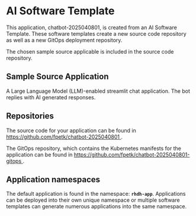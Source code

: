 # AI Software Template

This application, chatbot-2025040801, is created from an AI Software Template. These software templates create a new source code repository as well as a new GitOps deployment repository.

The chosen sample source applicable is included in the source code repository.

## Sample Source Application

A Large Language Model (LLM)-enabled streamlit chat application. The bot replies with AI generated responses.

## Repositories

The source code for your application can be found in [https://github.com/fpetk/chatbot-2025040801 ](https://github.com/fpetk/chatbot-2025040801 ).
 
The GitOps repository, which contains the Kubernetes manifests for the application can be found in 
[https://github.com/fpetk/chatbot-2025040801-gitops ](https://github.com/fpetk/chatbot-2025040801-gitops ). 

## Application namespaces 

The default application is found in the namespace: **`rhdh-app`**. Applications can be deployed into their own unique namespace or multiple software templates can generate numerous applications into the same namespace.